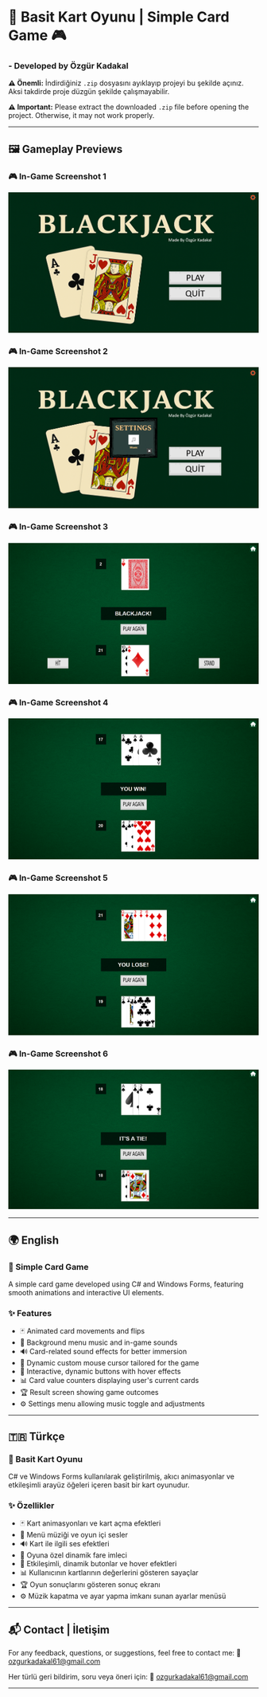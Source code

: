 # 🎲 Basit Kart Oyunu | Simple Card Game 🎮  

### - Developed by Özgür Kadakal

**⚠️ Önemli:** İndirdiğiniz `.zip` dosyasını ayıklayıp projeyi bu şekilde açınız. Aksi takdirde proje düzgün şekilde çalışmayabilir.

**⚠️ Important:** Please extract the downloaded `.zip` file before opening the project. Otherwise, it may not work properly.

---

## 🖼️ Gameplay Previews

### 🎮 In-Game Screenshot 1
![GameScreen1](BlackJackGame/ScreenShots/menu.png)  

### 🎮 In-Game Screenshot 2
![GameScreen2](BlackJackGame/ScreenShots/settings.png)  

### 🎮 In-Game Screenshot 3
![GameScreen3](BlackJackGame/ScreenShots/blackjack.png)  

### 🎮 In-Game Screenshot 4
![GameScreen4](BlackJackGame/ScreenShots/youwin.png)  

### 🎮 In-Game Screenshot 5
![GameScreen4](BlackJackGame/ScreenShots/youlose.png)  

### 🎮 In-Game Screenshot 6
![GameScreen4](BlackJackGame/ScreenShots/tie.png)  

---

## 🌍 English

### 🎲 Simple Card Game  
A simple card game developed using C# and Windows Forms, featuring smooth animations and interactive UI elements.

### ✨ Features  
- 🃏 Animated card movements and flips  
- 🎵 Background menu music and in-game sounds  
- 🔊 Card-related sound effects for better immersion  
- 🎯 Dynamic custom mouse cursor tailored for the game  
- 🎨 Interactive, dynamic buttons with hover effects  
- 📊 Card value counters displaying user's current cards  
- 🏆 Result screen showing game outcomes  
- ⚙️ Settings menu allowing music toggle and adjustments  

---

## 🇹🇷 Türkçe

### 🎲 Basit Kart Oyunu  
C# ve Windows Forms kullanılarak geliştirilmiş, akıcı animasyonlar ve etkileşimli arayüz öğeleri içeren basit bir kart oyunudur.

### ✨ Özellikler  
- 🃏 Kart animasyonları ve kart açma efektleri  
- 🎵 Menü müziği ve oyun içi sesler  
- 🔊 Kart ile ilgili ses efektleri  
- 🎯 Oyuna özel dinamik fare imleci  
- 🎨 Etkileşimli, dinamik butonlar ve hover efektleri  
- 📊 Kullanıcının kartlarının değerlerini gösteren sayaçlar  
- 🏆 Oyun sonuçlarını gösteren sonuç ekranı  
- ⚙️ Müzik kapatma ve ayar yapma imkanı sunan ayarlar menüsü  

---

## 📬 Contact | İletişim  
For any feedback, questions, or suggestions, feel free to contact me:
📧 ozgurkadakal61@gmail.com

Her türlü geri bildirim, soru veya öneri için:
📧 ozgurkadakal61@gmail.com

---
